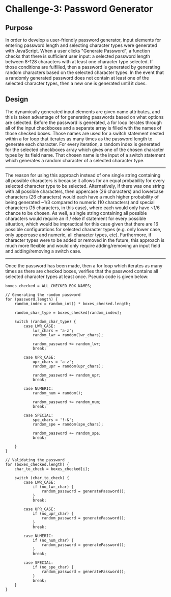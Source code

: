 # Challenge-3: Password Generator

## Purpose
In order to develop a user-friendly password generator, input elements for entering password length and selecting character types were generated with JavaScript. When a user clicks "Generate Password", a function checks that there is sufficient user input: a selected password length between 8-128 characters with at least one character type selected. If those conditions are fulfilled, then a password is generated by generating random characters based on the selected character types. In the event that a randomly generated password does not contain at least one of the selected character types, then a new one is generated until it does.

## Design
The dynamically generated input elements are given name attributes, and this is taken advantage of for generating passwords based on what options are selected. Before the password is generated, a for loop iterates through all of the input checkboxes and a separate array is filled with the names of those checked boxes. Those names are used for a switch statement nested within a for loop that iterates as many times as the password length to generate each character. For every iteration, a random index is generated for the selected checkboxes array which gives one of the chosen character types by its field name. That chosen name is the input of a switch statement which generates a random character of a selected character type. 

---

The reason for using this approach instead of one single string containing all possible characters is because it allows for an equal probability for every selected character type to be selected. Alternatively, if there was one string with all possible characters, then uppercase (26 characters) and lowercase characters (26 characters) would each have a much higher probability of being generated ~1/3 compared to numeric (10 characters) and special characters (15 characters, in this case), where each would only have ~1/6 chance to be chosen. As well, a single string containing all possible characters would require an if / else if statement for every possible situation, which would be impractical for this case given that there are 16 possible configurations for selected character types (e.g. only lower case, only uppercase and numeric, all character types, etc). Furthermore, if character types were to be added or removed in the future, this approach is much more flexible and would only require adding/removing an input field and adding/removing a switch case.

---

Once the password has been made, then a for loop which iterates as many times as there are checked boxes, verifies that the password contains all selected character types at least once. Pseudo code is given below:

```
boxes_checked = ALL_CHECKED_BOX_NAMES;

// Generating the random password
for (password.length) {
    random_index = random_int() * boxes_checked.length;

    random_char_type = boxes_checked[random_index];

    switch (random_char_type) {
        case LWR_CASE:
            lwr_chars = 'a-z';
            random_lwr = random(lwr_chars);

            random_password += random_lwr;
            break;

        case UPR_CASE:
            upr_chars = 'a-z';
            random_upr = random(upr_chars);

            random_password += random_upr;
            break;
            
        case NUMERIC:
            random_num = random();

            random_password += random_num;
            break;
            
        case SPECIAL:
            spe_chars = '!-&';
            random_spe = random(spe_chars);

            random_password += random_spe;
            break;
            
    }
}

// Validating the password
for (boxes_checked.length) {
    char_to_check = boxes_checked[i];

    switch (char_to_check) {
        case LWR_CASE:
            if (no_lwr_char) {
                random_password = generatePassword();
            }
            break;

        case UPR_CASE:
            if (no_upr_char) {
                random_password = generatePassword();
            }
            break;
            
        case NUMERIC:
            if (no_num_char) {
                random_password = generatePassword();
            }
            break;
            
        case SPECIAL:
            if (no_spe_char) {
                random_password = generatePassword();
            }
            break;
    }
}
```
